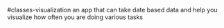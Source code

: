 #classes-visualization 
an app that can take date based data and help you visualize how often you are doing various tasks
